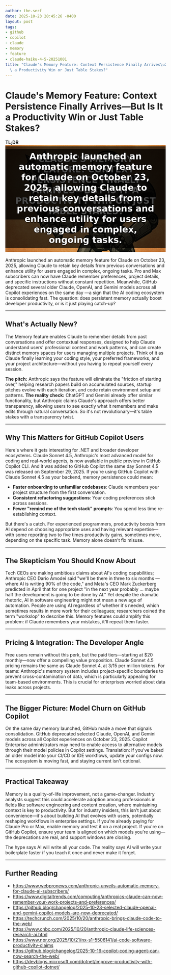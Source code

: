 ```yaml
---
author: the.serf
date: 2025-10-23 20:45:26 -0400
layout: post
tags:
- github
- copilot
- claude
- memory
- feature
- claude-haiku-4-5-20251001
title: "Claude's Memory Feature: Context Persistence Finally Arrives\u2014But Is It\
  \ a Productivity Win or Just Table Stakes?"
---
```

# Claude's Memory Feature: Context Persistence Finally Arrives—But Is It a Productivity Win or Just Table Stakes?

**TL;DR**
![Claude's Memory Feature: Context Persistence Finally Arrives—But Is It a…](assets/images/memes/20251024004626-claude-s-memory-feature-context-persistence-finally-arrives-but-is-it-a-producti-2.png)

Anthropic launched an automatic memory feature for Claude on October 23, 2025, allowing Claude to retain key details from previous conversations and enhance utility for users engaged in complex, ongoing tasks.
Pro and Max subscribers can now have Claude remember preferences, project details, and specific instructions without constant repetition.
Meanwhile,
GitHub deprecated several older Claude, OpenAI, and Gemini models across all Copilot experiences on the same day
—a sign that the AI coding ecosystem is consolidating fast. The question: does persistent memory actually boost developer productivity, or is it just playing catch-up?

---

## What's Actually New?
The Memory feature enables Claude to remember details from past conversations and offer contextual responses, designed to help Claude understand users' professional context and work patterns, and can create distinct memory spaces for users managing multiple projects.
Think of it as Claude finally learning your coding style, your preferred frameworks, and your project architecture—without you having to repeat yourself every session.

**The pitch:**
Anthropic says the feature will eliminate the "friction of starting over," helping research papers build on accumulated sources, startup pitches evolve with each iteration, and code retain environment setup and patterns.
**The reality check:**
ChatGPT and Gemini already offer similar functionality, but Anthropic claims Claude's approach offers better transparency, allowing users to see exactly what it remembers and make edits through natural conversation.
So it's not revolutionary—it's table stakes with a transparency twist.

---

## Why This Matters for GitHub Copilot Users

Here's where it gets interesting for .NET and broader developer ecosystems.
Claude Sonnet 4.5, Anthropic's most advanced model for coding and real-world agents, is now available in public preview in GitHub Copilot CLI.
And
it was added to GitHub Copilot the same day Sonnet 4.5 was released on September 29, 2025.
If you're using GitHub Copilot with Claude Sonnet 4.5 as your backend, memory persistence could mean:

- **Faster onboarding to unfamiliar codebases**: Claude remembers your project structure from the first conversation.
- **Consistent refactoring suggestions**: Your coding preferences stick across sessions.
- **Fewer "remind me of the tech stack" prompts**: You spend less time re-establishing context.

But there's a catch.
For experienced programmers, productivity boosts from AI depend on choosing appropriate uses and having relevant expertise—with some reporting two to five times productivity gains, sometimes more, depending on the specific task.
Memory alone doesn't fix misuse.

---

## The Skepticism You Should Know About
Tech CEOs are making ambitious claims about AI's coding capabilities; Anthropic CEO Dario Amodei said "we'll be there in three to six months — where AI is writing 90% of the code," and Meta's CEO Mark Zuckerberg predicted in April that for one project "in the next year probably … maybe half the development is going to be done by AI."
Yet
despite the dramatic rhetoric, AI in software engineering might not mean a new age of automation.
People are using AI regardless of whether it's needed, which sometimes results in more work for their colleagues; researchers coined the term "workslop" to describe this.
Memory features could amplify this problem: if Claude remembers your mistakes, it'll repeat them faster.

---

## Pricing & Integration: The Developer Angle
Free users remain without this perk, but the paid tiers—starting at $20 monthly—now offer a compelling value proposition.
Claude Sonnet 4.5 pricing remains the same as Claude Sonnet 4, at $3/$15 per million tokens.
For teams:
Anthropic's memory system includes project-specific boundaries to prevent cross-contamination of data, which is particularly appealing for team-based environments.
This is crucial for enterprises worried about data leaks across projects.

---

## The Bigger Picture: Model Churn on GitHub Copilot

On the same day memory launched, GitHub made a move that signals consolidation.
GitHub deprecated selected Claude, OpenAI, and Gemini models across all Copilot experiences on October 23, 2025.
Copilot Enterprise administrators may need to enable access to alternative models through their model policies in Copilot settings.
Translation: if you've baked an older model into your CI/CD or IDE workflows, update your configs now. The ecosystem is moving fast, and staying current isn't optional.

---

## Practical Takeaway

Memory is a quality-of-life improvement, not a game-changer.
Industry analysts suggest this could accelerate adoption among professionals in fields like software engineering and content creation, where maintaining context is key to productivity.
But
for industry insiders, this isn't just about convenience—it's about building AI that evolves with users, potentially reshaping workflows in enterprise settings.
If you're already paying for Claude Pro or Max, enable memory and test it on a real project. If you're on GitHub Copilot, ensure your team is aligned on which models you're using—the deprecations are real, and support windows are closing.

The hype says AI will write all your code. The reality says AI will write your boilerplate faster if you teach it once and never make it forget.

---

## Further Reading

- https://www.webpronews.com/anthropic-unveils-automatic-memory-for-claude-ai-subscribers/
- https://www.digitaltrends.com/computing/anthropics-claude-can-now-remember-your-work-projects-and-preferences/
- https://github.blog/changelog/2025-10-23-selected-claude-openai-and-gemini-copilot-models-are-now-deprecated/
- https://techcrunch.com/2025/10/20/anthropic-brings-claude-code-to-the-web/
- https://www.cnbc.com/2025/10/20/anthropic-claude-life-sciences-research-ai.html
- https://www.npr.org/2025/10/21/nx-s1-5506141/ai-code-software-productivity-claims
- https://github.blog/changelog/2025-10-16-copilot-coding-agent-can-now-search-the-web/
- https://devblogs.microsoft.com/dotnet/improve-productivity-with-github-copilot-dotnet/
